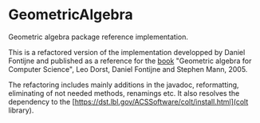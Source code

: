 # GeometricAlgebra
Geometric algebra package reference implementation.

This is a refactored version of the implementation developped by Daniel Fontijne and published as a reference for the [book](https://geometricalgebra.org) "Geometric algebra for Computer Science", Leo Dorst, Daniel Fontijne and Stephen Mann, 2005.

The refactoring includes mainly additions in the javadoc, reformatting, eliminating of not needed methods, renamings etc. It also resolves the dependency to the [https://dst.lbl.gov/ACSSoftware/colt/install.html](colt library).
